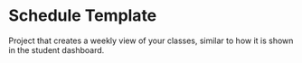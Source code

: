 # Schedule Template
Project that creates a weekly view of your classes, similar to how it is shown in the student dashboard.
